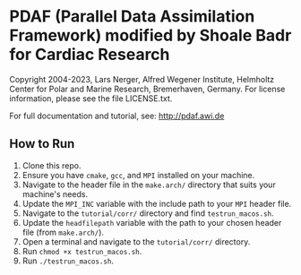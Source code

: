 
# PDAF (Parallel Data Assimilation Framework) modified by Shoale Badr for Cardiac Research

Copyright 2004-2023, Lars Nerger, Alfred Wegener Institute, Helmholtz Center
for Polar and Marine Research, Bremerhaven, Germany. 
For license information, please see the file LICENSE.txt.

For full documentation and tutorial, see: http://pdaf.awi.de 


## How to Run

1. Clone this repo.
2. Ensure you have `cmake`, `gcc`, and `MPI` installed on your machine.
3. Navigate to the header file in the `make.arch/` directory that suits your machine's needs.
4. Update the `MPI_INC` variable with the include path to your `MPI` header file.
5. Navigate to the `tutorial/corr/` directory and find `testrun_macos.sh`.
6. Update the `headfilepath` variable with the path to your chosen header file (from `make.arch/`).
7. Open a terminal and navigate to the `tutorial/corr/` directory.
8. Run `chmod +x testrun_macos.sh`.
9. Run `./testrun_macos.sh`.

